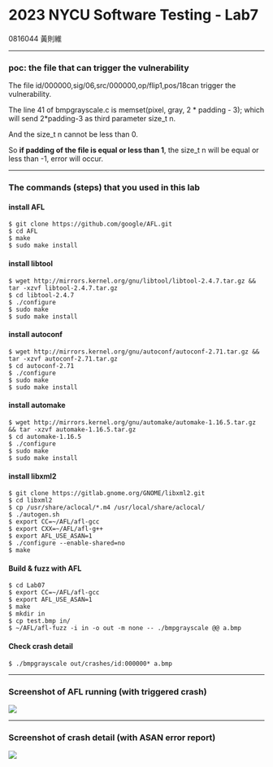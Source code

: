# 2023 NYCU Software Testing - Lab7
0816044    黃則維

---

### poc: the file that can trigger the vulnerability
The file id/000000,sig/06,src/000000,op/flip1,pos/18can trigger the vulnerability.

The line 41 of bmpgrayscale.c is memset(pixel, gray, 2 * padding - 3); which will send 2\*padding-3 as third parameter size_t n.

And the size_t n cannot be less than 0.

So **if padding of the file is equal or less than 1**, the size_t n will be equal or less than -1, error will occur.

---

### The commands (steps) that you used in this lab
#### install AFL
```
$ git clone https://github.com/google/AFL.git
$ cd AFL
$ make
$ sudo make install
```
#### install libtool
```
$ wget http://mirrors.kernel.org/gnu/libtool/libtool-2.4.7.tar.gz && tar -xzvf libtool-2.4.7.tar.gz
$ cd libtool-2.4.7
$ ./configure
$ sudo make
$ sudo make install 
```
#### install autoconf
```
$ wget http://mirrors.kernel.org/gnu/autoconf/autoconf-2.71.tar.gz && tar -xzvf autoconf-2.71.tar.gz
$ cd autoconf-2.71
$ ./configure
$ sudo make
$ sudo make install 
```
#### install automake
```
$ wget http://mirrors.kernel.org/gnu/automake/automake-1.16.5.tar.gz && tar -xzvf automake-1.16.5.tar.gz
$ cd automake-1.16.5
$ ./configure
$ sudo make
$ sudo make install 
```
#### install libxml2
```
$ git clone https://gitlab.gnome.org/GNOME/libxml2.git
$ cd libxml2
$ cp /usr/share/aclocal/*.m4 /usr/local/share/aclocal/
$ ./autogen.sh
$ export CC=~/AFL/afl-gcc
$ export CXX=~/AFL/afl-g++
$ export AFL_USE_ASAN=1
$ ./configure --enable-shared=no
$ make
```
#### Build & fuzz with AFL
```
$ cd Lab07
$ export CC=~/AFL/afl-gcc
$ export AFL_USE_ASAN=1
$ make
$ mkdir in
$ cp test.bmp in/
$ ~/AFL/afl-fuzz -i in -o out -m none -- ./bmpgrayscale @@ a.bmp
```
#### Check crash detail
```
$ ./bmpgrayscale out/crashes/id:000000* a.bmp
```
---

### Screenshot of AFL running (with triggered crash)
![](https://i.imgur.com/o5CPEJT.jpg)

---

### Screenshot of crash detail (with ASAN error report)
![](https://i.imgur.com/9Fq8uHv.jpg)
